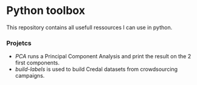# Python toolbox

This repository contains all usefull ressources I can use in python.

### Projetcs

- *PCA* runs a Principal Component Analysis and print the result on the 2 first components.
- *build-labels* is used to build Credal datasets from crowdsourcing campaigns.
